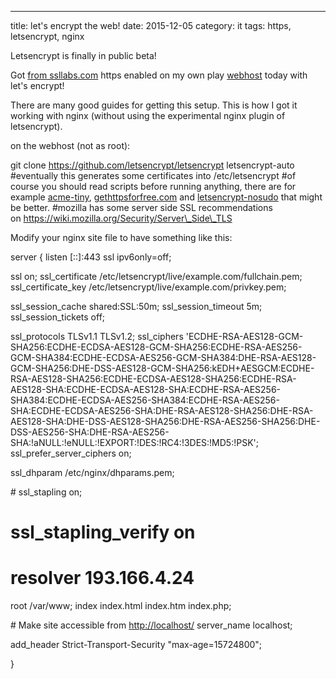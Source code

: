 ---
title: let's encrypt the web!
date: 2015-12-05
category: it
tags: https, letsencrypt, nginx

Letsencrypt is finally in public beta!

Got [from ssllabs.com](https://www.ssllabs.com/ssltest/analyze.html?d=mat.rix.fi) https enabled on my own play [webhost](https://mat.rix.fi) today with let's encrypt!

There are many good guides for getting this setup. This is how I got it working with nginx (without using the experimental nginx plugin of letsencrypt).

on the webhost (not as root):

git clone <https://github.com/letsencrypt/letsencrypt> letsencrypt-auto #eventually this generates some certificates into /etc/letsencrypt #of course you should read scripts before running anything, there are for example [acme-tiny](https://github.com/diafygi/acme-tiny), [gethttpsforfree.com](https://gethttpsforfree.com/) and [letsencrypt-nosudo](https://github.com/diafygi/letsencrypt-nosudo) that might be better. #mozilla has some server side SSL recommendations on <https://wiki.mozilla.org/Security/Server\_Side\_TLS>

Modify your nginx site file to have something like this:

server {
 listen \[::\]:443 ssl ipv6only=off;

ssl on;
 ssl\_certificate /etc/letsencrypt/live/example.com/fullchain.pem;
 ssl\_certificate\_key /etc/letsencrypt/live/example.com/privkey.pem;

ssl\_session\_cache shared:SSL:50m;
 ssl\_session\_timeout 5m;
 ssl\_session\_tickets off;

ssl\_protocols TLSv1.1 TLSv1.2;
 ssl\_ciphers 'ECDHE-RSA-AES128-GCM-SHA256:ECDHE-ECDSA-AES128-GCM-SHA256:ECDHE-RSA-AES256-GCM-SHA384:ECDHE-ECDSA-AES256-GCM-SHA384:DHE-RSA-AES128-GCM-SHA256:DHE-DSS-AES128-GCM-SHA256:kEDH+AESGCM:ECDHE-RSA-AES128-SHA256:ECDHE-ECDSA-AES128-SHA256:ECDHE-RSA-AES128-SHA:ECDHE-ECDSA-AES128-SHA:ECDHE-RSA-AES256-SHA384:ECDHE-ECDSA-AES256-SHA384:ECDHE-RSA-AES256-SHA:ECDHE-ECDSA-AES256-SHA:DHE-RSA-AES128-SHA256:DHE-RSA-AES128-SHA:DHE-DSS-AES128-SHA256:DHE-RSA-AES256-SHA256:DHE-DSS-AES256-SHA:DHE-RSA-AES256-SHA:!aNULL:!eNULL:!EXPORT:!DES:!RC4:!3DES:!MD5:!PSK';
 ssl\_prefer\_server\_ciphers on;

ssl\_dhparam /etc/nginx/dhparams.pem;

\# ssl\_stapling on;

# ssl\_stapling\_verify on

# resolver 193.166.4.24

 root /var/www;
 index index.html index.htm index.php;

\# Make site accessible from <http://localhost/>
 server\_name localhost;

add\_header Strict-Transport-Security "max-age=15724800";

}
